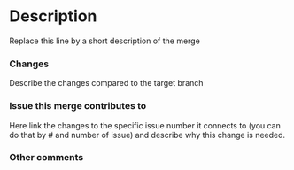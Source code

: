 # Description
Replace this line by a short description of the merge

### Changes
Describe the changes compared to the target branch

### Issue this merge contributes to
Here link the changes to the specific issue number it connects to (you can do that by # and number of issue) and describe why this change is needed.

### Other comments

<!-- You can add labels(including sprint week labels) and milestones -->